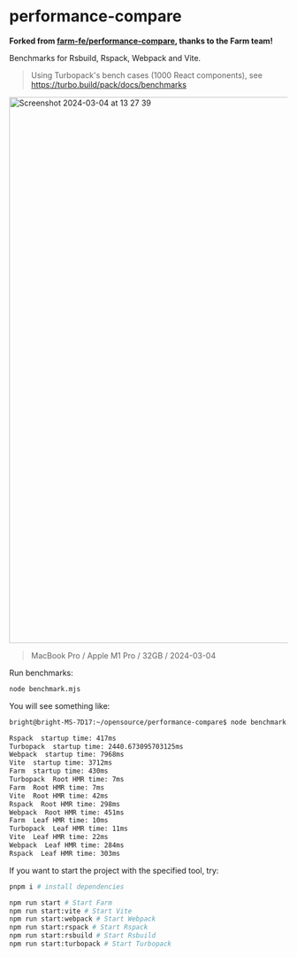 # performance-compare

**Forked from [farm-fe/performance-compare](https://github.com/farm-fe/performance-compare), thanks to the Farm team!**

Benchmarks for Rsbuild, Rspack, Webpack and Vite.

> Using Turbopack's bench cases (1000 React components), see https://turbo.build/pack/docs/benchmarks

<img width="986" alt="Screenshot 2024-03-04 at 13 27 39" src="https://github.com/rspack-contrib/performance-compare/assets/7237365/ac0f041f-a5bc-41b8-abb9-c4752ed5b7cb">

> MacBook Pro / Apple M1 Pro / 32GB / 2024-03-04

Run benchmarks:

```bash
node benchmark.mjs
```

You will see something like:

```txt
bright@bright-MS-7D17:~/opensource/performance-compare$ node benchmark.mjs

Rspack  startup time: 417ms
Turbopack  startup time: 2440.673095703125ms
Webpack  startup time: 7968ms
Vite  startup time: 3712ms
Farm  startup time: 430ms
Turbopack  Root HMR time: 7ms
Farm  Root HMR time: 7ms
Vite  Root HMR time: 42ms
Rspack  Root HMR time: 298ms
Webpack  Root HMR time: 451ms
Farm  Leaf HMR time: 10ms
Turbopack  Leaf HMR time: 11ms
Vite  Leaf HMR time: 22ms
Webpack  Leaf HMR time: 284ms
Rspack  Leaf HMR time: 303ms
```

If you want to start the project with the specified tool, try:

```bash
pnpm i # install dependencies

npm run start # Start Farm
npm run start:vite # Start Vite
npm run start:webpack # Start Webpack
npm run start:rspack # Start Rspack
npm run start:rsbuild # Start Rsbuild
npm run start:turbopack # Start Turbopack
```

